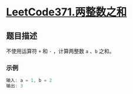 # [LeetCode371.两整数之和](https://leetcode-cn.com/problems/sum-of-two-integers/)
## 题目描述
不使用运算符 `+` 和 `-` ​​​​​​​，计算两整数 `​​​​​a` 、`b` ​​​​​​​之和。

### 示例
```java
输入: a = 1, b = 2
输出: 3
```
```

